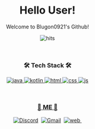 <p align="center">
<!--   <img width="120px" src="/mooooooon_round.png" align="center" alt="namnyang" /> -->
  <h1 align="center">Hello User!</h2>
  <p align="center">Welcome to Blugon0921's Github!</p>
</p>

<p align="center">
  <img src="https://hits.seeyoufarm.com/api/count/incr/badge.svg?url=https%3A%2F%2Fgithub.com%2Fnamnyang&count_bg=%230A95FF&title_bg=%23555555&icon=github.svg&icon_color=%23E7E7E7&title=Hits&edge_flat=false" alt="hits"/>
</p>

<br>

<h3 align="center">🛠 Tech Stack 🛠</h3>

<p align="center">
  <a href="https://ko.wikipedia.org/wiki/자바_(프로그래밍_언어)"><img src="https://img.shields.io/badge/Java-007396?style=flat-square&logoColor=white&logo=Java" alt="java"/>
  <a href="https://ko.wikipedia.org/wiki/코틀린_(프로그래밍_언어)"><img src="https://lglglink.ga/F7VKRW" alt="kotlin"/>
  <a href="https://ko.wikipedia.org/wiki/HTML"><img src="https://img.shields.io/badge/HTML-E34F26?style=flat-square&logoColor=white&logo=HTML5" alt="html"/>
  <a href="https://ko.wikipedia.org/wiki/CSS"><img src="https://img.shields.io/badge/CSS-1572B6?style=flat-square&logoColor=white&logo=CSS3" alt="css"/>
  <a href="https://ko.wikipedia.org/wiki/자바스크립트"><img src="https://img.shields.io/badge/JS-F7DF1E?style=flat-square&logoColor=white&logo=JavaScript" alt="js"/>
</p>

<br>

<h3 align="center"> 🎉 ME 🎉 </h3>

<p align="center">
  <a href="https://discord.com/users/602076166999769099"><img src="https://img.shields.io/badge/Discord-7289DA?style=for-the-badge&logoColor=white&logo=Discord" alt="Discord"/></a>&nbsp;
  <a href="mailto:blugon0921@gmail.com"><img src="https://img.shields.io/badge/Gmail-EA4335?style=for-the-badge&logoColor=white&logo=Gmail" alt="Gmail"/></a>&nbsp;
  <a href="https://blugon0921.tk"><img src="https://img.shields.io/badge/Web-4285F4?style=for-the-badge&logoColor=white&logo=Google-Chrome" alt="web"/>&nbsp;
</p>
